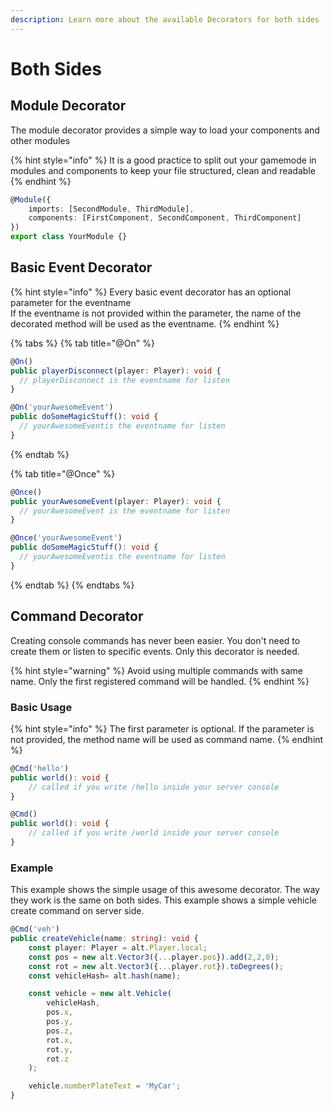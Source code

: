 ```yaml
---
description: Learn more about the available Decorators for both sides
---
```


# Both Sides

## Module Decorator

The module decorator provides a simple way to load your components and other modules

{% hint style="info" %}
It is a good practice to split out your gamemode in modules and components to keep your file structured, clean and readable
{% endhint %}

```typescript
@Module({
    imports: [SecondModule, ThirdModule],
    components: [FirstComponent, SecondComponent, ThirdComponent]
})
export class YourModule {}
```

## Basic Event Decorator

{% hint style="info" %}
Every basic event decorator has an optional parameter for the eventname  
If the eventname is not provided within the parameter, the name of the decorated method will be used as the eventname.
{% endhint %}

{% tabs %}
{% tab title="@On" %}
```typescript
@On()
public playerDisconnect(player: Player): void {
  // playerDisconnect is the eventname for listen
}

@On('yourAwesomeEvent')
public doSomeMagicStuff(): void {
  // yourAwesomeEventis the eventname for listen
}
```
{% endtab %}

{% tab title="@Once" %}
```typescript
@Once()
public yourAwesomeEvent(player: Player): void {
  // yourAwesomeEvent is the eventname for listen
}

@Once('yourAwesomeEvent')
public doSomeMagicStuff(): void {
  // yourAwesomeEventis the eventname for listen
}
```
{% endtab %}
{% endtabs %}

## Command Decorator

Creating console commands has never been easier. You don't need to create them or listen to specific events. Only this decorator is needed.

{% hint style="warning" %}
Avoid using multiple commands with same name. Only the first registered command will be handled.
{% endhint %}

### Basic Usage

{% hint style="info" %}
The first parameter is optional. If the parameter is not provided, the method name will be used as command name.
{% endhint %}

```typescript
@Cmd('hello')
public world(): void {
    // called if you write /hello inside your server console
}

@Cmd()
public world(): void {
    // called if you write /world inside your server console
}
```

### Example

This example shows the simple usage of this awesome decorator. The way they work is the same on both sides. This example shows a simple vehicle create command on server side.

```typescript
@Cmd('veh')
public createVehicle(name: string): void {
    const player: Player = alt.Player.local;
    const pos = new alt.Vector3({...player.pos}).add(2,2,0);
    const rot = new alt.Vector3({...player.rot}).toDegrees();
    const vehicleHash= alt.hash(name);

    const vehicle = new alt.Vehicle(
        vehicleHash, 
        pos.x, 
        pos.y, 
        pos.z, 
        rot.x, 
        rot.y, 
        rot.z
    );

    vehicle.numberPlateText = 'MyCar';
}
```

